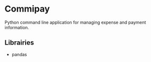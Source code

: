 # Commipay
Python command line application for managing expense and payment information.

## Librairies
* pandas
